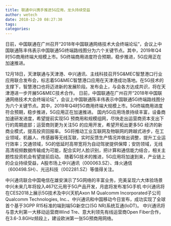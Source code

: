 ```yaml
---
title: 联通中兴携手推进5G应用，龙头持续受益
author: wetech
date: 2018-12-20 08:27:30
tags: 
categories: 
---
```

日前，中国联通在广州召开“2018年中国联通网络技术大会终端论坛”，会议上中国联通陈丰伟表示中国联通5G终端路线图分为六个关键节点。其中，2019年Q4时5G商用终端大规模上市。5G终端商用进度符合预期，稳步推进，5G应用正在加速推进。
<!-- more -->
12月18日，天津联通与天津港、中兴通讯、主线科技召开5G&MEC智慧港口行业应用联合发布会，标志着5G&MEC智慧港口应用在天津港成功落地。在5G技术的支撑下，智慧港口也将迈进新的发展阶段。发布会上，与会各方达成共识，将在天津港进一步开展5G&MEC技术合作。
日前，中国联通在广州召开“2018年中国联通网络技术大会终端论坛”，会议上中国联通陈丰伟表示中国联通5G终端路线图分为六个关键节点。其中，2019年Q4时5G商用终端大规模上市。5G终端商用进度符合预期，稳步推进，5G应用正在加速推进。
国内5G应用场景持续丰富，设备商加速研发进度，希望提前实现5G 预商用和规模组网，尽快走出运营商资本支出下行的周期底部；运营商则更为关注5G 的应用开发，希望开拓出更多5G 经济的新商业模式，提高投资回报率。
5G将推动工业互联网及物联网的跨越式进步，在工业领域，机器人、传感器等无线互联，实时反馈生产情况并做出调整，提升工业运行效率；交通领域，5G的低延时高带宽将为自动驾驶提供保障；安防领域，无线高清视频数据传输成为可能，配合实时人脸识别，把计算和通信能力结合，相关主题性投资机会有望提前启动。
随着5G技术的推进，5G应用将加速到来，产业链上的企业持续受益，A股市场上中兴通讯（000063.SZ）、烽火通信（600498.SH）、光迅科技（002281.SZ）等值得关注。
 
 
中兴通讯联合中国电信在雄安演示了5G网络的丰富业务，完美呈现六大体验场景
中兴未来几年将投入467亿元用于5G产品开发，月底将发布准5G手机
中兴通讯将在CES2018上展示5G技术及中兴天机Axon M
Qualcomm Incorporated子公司Qualcomm Technologies, Inc.、中兴通讯和中国移动今日宣布，成功实现了全球首个基于3GPP R15标准的端到端5G新空口(5G NR)系统互通(IoDT)。
中兴通讯将与意大利第一大移动运营商Wind Tre、意大利领先有线运营商Open Fiber合作，在3.6-3.8GHz频段上，建设欧洲第一张5G预商用网络。

